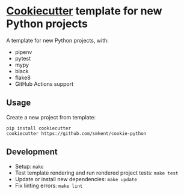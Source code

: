 # [Cookiecutter][cookiecutter] template for new Python projects

A template for new Python projects, with:

* pipenv
* pytest
* mypy
* black
* flake8
* GitHub Actions support

## Usage

Create a new project from template:

```
pip install cookiecutter
cookiecutter https://github.com/smkent/cookie-python
```

## Development

* Setup: `make`
* Test template rendering and run rendered project tests: `make test`
* Update or install new dependencies: `make update`
* Fix linting errors: `make lint`

[cookiecutter]: https://github.com/cookiecutter/cookiecutter
